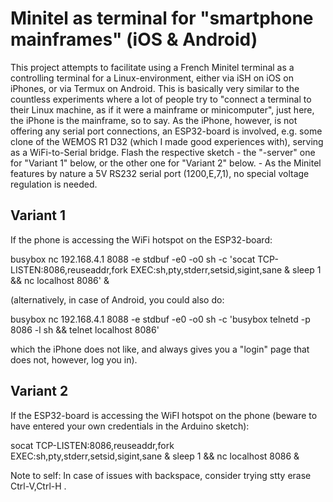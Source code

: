 # Minitel as terminal for "smartphone mainframes" (iOS & Android)

This project attempts to facilitate using a French Minitel terminal as a controlling terminal for a Linux-environment, either via iSH on iOS on iPhones, or via Termux on Android. This is basically very similar to the countless experiments where a lot of people try to "connect a terminal to their Linux machine, as if it were a mainframe or minicomputer", just here, the iPhone is the mainframe, so to say. As the iPhone, however, is not offering any serial port connections, an ESP32-board is involved, e.g. some clone of the WEMOS R1 D32 (which I made good experiences with), serving as a WiFi-to-Serial bridge. Flash the respective sketch - the "-server" one for "Variant 1" below, or the other one for "Variant 2" below. - As the Minitel features by nature a 5V RS232 serial port (1200,E,7,1), no special voltage regulation is needed.


## Variant 1

If the phone is accessing the WiFi hotspot on the ESP32-board:

busybox nc 192.168.4.1 8088 -e stdbuf -e0 -o0 sh -c 'socat TCP-LISTEN:8086,reuseaddr,fork EXEC:sh,pty,stderr,setsid,sigint,sane & sleep 1 && nc localhost 8086' &

(alternatively, in case of Android, you could also do:

busybox nc 192.168.4.1 8088 -e stdbuf -e0 -o0 sh -c 'busybox telnetd -p 8086 -l sh && telnet localhost 8086' 

which the iPhone does not like, and always gives you a "login" page that does not, however, log you in).


## Variant 2

If the ESP32-board is accessing the WiFI hotspot on the phone (beware to have entered your own credentials in the Arduino sketch):

socat TCP-LISTEN:8086,reuseaddr,fork EXEC:sh,pty,stderr,setsid,sigint,sane & sleep 1 && nc localhost 8086 &



Note to self: In case of issues with backspace, consider trying stty erase Ctrl-V,Ctrl-H .
